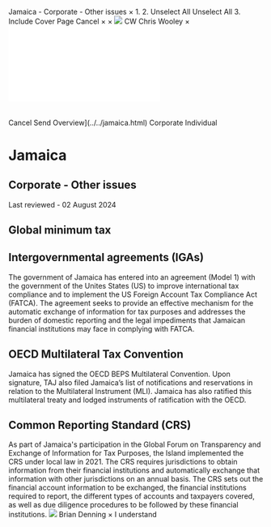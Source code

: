 Jamaica - Corporate - Other issues
×
1.
2.
Unselect All
Unselect All
3.
Include Cover Page
Cancel
×
×
![](../../-/media/world-wide-tax-summaries/attachments/global---chris-wooley.ashx%3Frev=ac5e5f3223b34096b1afc2a6009c7320&revision=ac5e5f32-23b3-4096-b1af-c2a6009c7320&hash=859B7ADC84DC2CBEC9760E9E6EE7DE6D0A8BFCDF)
CW
Chris Wooley
×
![](other-issues.html)
######
Cancel
Send
Overview](../../jamaica.html)
Corporate
Individual
# Jamaica
## Corporate - Other issues
Last reviewed - 02 August 2024
## Global minimum tax
## Intergovernmental agreements (IGAs)
The government of Jamaica has entered into an agreement (Model 1) with the government of the Unites States (US) to improve international tax compliance and to implement the US Foreign Account Tax Compliance Act (FATCA). The agreement seeks to provide an effective mechanism for the automatic exchange of information for tax purposes and addresses the burden of domestic reporting and the legal impediments that Jamaican financial institutions may face in complying with FATCA.
## OECD Multilateral Tax Convention
Jamaica has signed the OECD BEPS Multilateral Convention. Upon signature, TAJ also filed Jamaica’s list of notifications and reservations in relation to the Multilateral Instrument (MLI). Jamaica has also ratified this multilateral treaty and lodged instruments of ratification with the OECD.
## Common Reporting Standard (CRS)
As part of Jamaica's participation in the Global Forum on Transparency and Exchange of Information for Tax Purposes, the Island implemented the CRS under local law in 2021. The CRS requires jurisdictions to obtain information from their financial institutions and automatically exchange that information with other jurisdictions on an annual basis. The CRS sets out the financial account information to be exchanged, the financial institutions required to report, the different types of accounts and taxpayers covered, as well as due diligence procedures to be followed by these financial institutions.
![](../../-/media/world-wide-tax-summaries/attachments/jamaica---brian-denning.ashx%3Frev=24a3dbb2d6a746a48f45224277f301fa&revision=24a3dbb2-d6a7-46a4-8f45-224277f301fa&hash=981737E120909F0B43796CEA7D812B335536CEF9)
Brian Denning
×
I understand